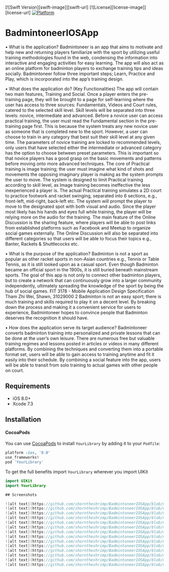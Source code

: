 [![Swift Version][swift-image]][swift-url]
[![License][license-image]][license-url]
[![Platform](https://img.shields.io/cocoapods/p/LFAlertController.svg?style=flat)](http://cocoapods.org/pods/LFAlertController)

# BadmintoneerIOSApp
• What is the application? 
Badmintoneer is an app that aims to motivate and help new and returning players familiarize with the 
sport by utilizing useful training methodologies found in the web, condensing the information into 
interactive and engaging activities for easy learning. The app will also act as an online platform for 
badminton players to exchange training tips and ideas socially. Badmintoneer follow three important 
steps; Learn, Practice and Play, which is incorporated into the app’s training design. 

• What does the application do? (Key Functionalities)
The app will contain two main features, Training and Social. Once a player enters the pre-training page, 
they will be brought to a page for self-learning where the user has access to three sources: 
Fundamentals, Videos and Court rules, catered to the selected skill level. Skill levels will be separated 
into three levels: novice, intermediate and advanced. Before a novice user can access practical training, 
the user must read the Fundamental section in the pre-training page first. This is because the system 
treats any new novice user as someone that is completed new to the sport. However, a user can choose 
to train in any category that best suit their skill level at any given time.
The parameters of novice training are locked to recommended levels, only users that have selected
either the intermediate or advanced category has the option to choose between preset parameters. This 
is important so that novice players has a good grasp on the basic movements and patterns before 
moving onto more advanced techniques. The core of Practical training is image training; the user must 
imagine what kind of shots and movements the opposing imaginary player is making as the system 
prompts the user to move. The system is designed to limit Practical training according to skill level, as 
Image training becomes ineffective the less inexperienced a player is.
The actual Practical training simulates a 2D court to practice footwork and racket swinging, separated 
into 6 sections, e.g., front-left, mid-right, back-left etc. The system will prompt the player to move to the 
designated spot with both visual and audio. Since the player most likely has his hands and eyes full while
training, the player will be relying more on the audio for the training.
The main feature of the Online Discussion is the sharing feature, where players will be able to post links 
from established platforms such as Facebook and Meetup to organize social games externally. The 
Online Discussion will also be separated into different categories so that users will be able to focus their 
topics e.g., Banter, Rackets & Shuttlecocks etc.

• What is the purpose of the application? 
Badminton is not a sport as popular as other racket sports in non-Asian countries e.g., Tennis or Table 
Tennis, as it is still looked upon as a casual sport. Even though Badminton became an official sport in the 
1900s, it is still buried beneath mainstream sports. The goal of this app is not only to connect other 
badminton players, but to create a network that can continuously grow into a larger community
independently, ultimately spreading the knowledge of the sport by being the hub of social games. 
FIT 3178 - Mobile Application Design Specification Tham Zhi Wei, Shawn, 31029000
2
Badminton is not an easy sport; there is much training and skills required to play it on a decent level. By 
breaking down the process and making it a convenient service for users to experience, Badmintoneer
hopes to convince people that Badminton deserves the recognition it should have.

• How does the application serve its target audience?
Badmintoneer converts badminton training into personalized and private lessons that can be done at 
the user’s own leisure. There are numerous free but valuable training regimes and lessons posted in 
articles or videos in many different platforms. By combining the techniques and converting them into a 
portable format set, users will be able to gain access to training anytime and fit it easily into their 
schedule. By combining a social feature into the app, users will be able to transit from solo training to 
actual games with other people on court.

## Requirements

- iOS 8.0+
- Xcode 7.3

## Installation

#### CocoaPods
You can use [CocoaPods](http://cocoapods.org/) to install `YourLibrary` by adding it to your `Podfile`:

```ruby
platform :ios, '8.0'
use_frameworks!
pod 'YourLibrary'
```

To get the full benefits import `YourLibrary` wherever you import UIKit

``` swift
import UIKit
import YourLibrary

## Screenshots

![alt text](https://github.com/shorntheshrimp/BadmintoneerIOSApp/blob/main/Screenshots/Badmintoneer_Demovid.m4v?raw=true)
![alt text](https://github.com/shorntheshrimp/BadmintoneerIOSApp/blob/main/Screenshots/ss1.m4v?raw=true)
![alt text](https://github.com/shorntheshrimp/BadmintoneerIOSApp/blob/main/Screenshots/ss2.m4v?raw=true)
![alt text](https://github.com/shorntheshrimp/BadmintoneerIOSApp/blob/main/Screenshots/ss3.m4v?raw=true)
![alt text](https://github.com/shorntheshrimp/BadmintoneerIOSApp/blob/main/Screenshots/ss4.m4v?raw=true)
![alt text](https://github.com/shorntheshrimp/BadmintoneerIOSApp/blob/main/Screenshots/ss5.m4v?raw=true)
![alt text](https://github.com/shorntheshrimp/BadmintoneerIOSApp/blob/main/Screenshots/ss6.m4v?raw=true)
![alt text](https://github.com/shorntheshrimp/BadmintoneerIOSApp/blob/main/Screenshots/ss7.m4v?raw=true)
![alt text](https://github.com/shorntheshrimp/BadmintoneerIOSApp/blob/main/Screenshots/ss8.m4v?raw=true)
![alt text](https://github.com/shorntheshrimp/BadmintoneerIOSApp/blob/main/Screenshots/ss9.m4v?raw=true)
![alt text](https://github.com/shorntheshrimp/BadmintoneerIOSApp/blob/main/Screenshots/ss10.m4v?raw=true)
![alt text](https://github.com/shorntheshrimp/BadmintoneerIOSApp/blob/main/Screenshots/ss11.m4v?raw=true)
![alt text](https://github.com/shorntheshrimp/BadmintoneerIOSApp/blob/main/Screenshots/ss12.m4v?raw=true)
![alt text](https://github.com/shorntheshrimp/BadmintoneerIOSApp/blob/main/Screenshots/ss13.m4v?raw=true)

